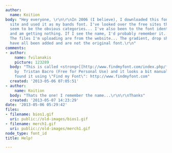 ```yaml
---
author:
  name: Koition
body: "Hey everyone, \r\n\r\nIn 2006 (I believe), I downloaded this font from a free
  site and used it as my bands font. I've looked over the free sites through what
  seem to be the obvious categories... I've also been to the font identifier sites
  and am getting nothing. If I see the name, I'd probably remember it...\r\n\r\nThanks\r\n\r\np.s.
  The files I'm uploading are from the website... The gradient, drop shadow, and outline
  have all been added and are not the original font.\r\n"
comments:
- author:
    name: fvilanakis
    picture: 123289
  body: "This is called <strong>[[http://www.findmyfont.com/index.php/fonts/font-preview?fset=Dafont-2&ffam=Tristan%20-%20Regular&fid=fd0670372b0cd6d3ee447e2545b8c727&fstyle=i&fsize=60&text=Biography&fit=1|Tristan]]</strong>
    by  Tristan Bacro (Free for Personal Use) and it looks a bit manually slanted\r\n\r\n------------------\r\nI
    found it using \"Find my Font\": http://www.findmyfont.com"
  created: '2013-05-06 07:05:51'
- author:
    name: Koition
  body: "Thats the one! I remember the name...\r\n\r\nThanks"
  created: '2013-05-07 14:23:29'
date: '2013-05-06 05:29:42'
files:
- filename: bios1.gif
  uri: public://old-images/bios1.gif
- filename: merch1.gif
  uri: public://old-images/merch1.gif
node_type: font_id
title: Help!

---
```

